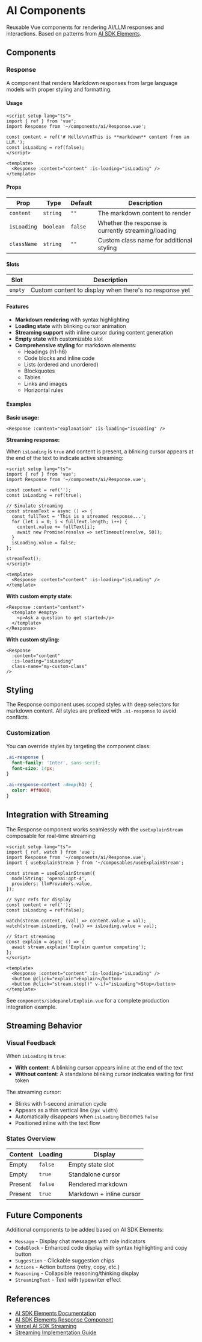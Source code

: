 # AI Components

Reusable Vue components for rendering AI/LLM responses and interactions. Based on patterns from [AI SDK Elements](https://ai-sdk.dev/elements).

## Components

### Response

A component that renders Markdown responses from large language models with proper styling and formatting.

#### Usage

```vue
<script setup lang="ts">
import { ref } from 'vue';
import Response from '~/components/ai/Response.vue';

const content = ref('# Hello\n\nThis is **markdown** content from an LLM.');
const isLoading = ref(false);
</script>

<template>
  <Response :content="content" :is-loading="isLoading" />
</template>
```

#### Props

| Prop | Type | Default | Description |
|------|------|---------|-------------|
| `content` | `string` | `""` | The markdown content to render |
| `isLoading` | `boolean` | `false` | Whether the response is currently streaming/loading |
| `className` | `string` | `""` | Custom class name for additional styling |

#### Slots

| Slot | Description |
|------|-------------|
| `empty` | Custom content to display when there's no response yet |

#### Features

- **Markdown rendering** with syntax highlighting
- **Loading state** with blinking cursor animation
- **Streaming support** with inline cursor during content generation
- **Empty state** with customizable slot
- **Comprehensive styling** for markdown elements:
  - Headings (h1-h6)
  - Code blocks and inline code
  - Lists (ordered and unordered)
  - Blockquotes
  - Tables
  - Links and images
  - Horizontal rules

#### Examples

**Basic usage:**

```vue
<Response :content="explanation" :is-loading="isLoading" />
```

**Streaming response:**

When `isLoading` is `true` and content is present, a blinking cursor appears at the end of the text to indicate active streaming:

```vue
<script setup lang="ts">
import { ref } from 'vue';
import Response from '~/components/ai/Response.vue';

const content = ref('');
const isLoading = ref(true);

// Simulate streaming
const streamText = async () => {
  const fullText = 'This is a streamed response...';
  for (let i = 0; i < fullText.length; i++) {
    content.value += fullText[i];
    await new Promise(resolve => setTimeout(resolve, 50));
  }
  isLoading.value = false;
};

streamText();
</script>

<template>
  <Response :content="content" :is-loading="isLoading" />
</template>
```

**With custom empty state:**

```vue
<Response :content="content">
  <template #empty>
    <p>Ask a question to get started</p>
  </template>
</Response>
```

**With custom styling:**

```vue
<Response 
  :content="content" 
  :is-loading="isLoading"
  class-name="my-custom-class"
/>
```

## Styling

The Response component uses scoped styles with deep selectors for markdown content. All styles are prefixed with `.ai-response` to avoid conflicts.

### Customization

You can override styles by targeting the component class:

```css
.ai-response {
  font-family: 'Inter', sans-serif;
  font-size: 14px;
}

.ai-response-content :deep(h1) {
  color: #ff0000;
}
```

## Integration with Streaming

The Response component works seamlessly with the `useExplainStream` composable for real-time streaming:

```vue
<script setup lang="ts">
import { ref, watch } from 'vue';
import Response from '~/components/ai/Response.vue';
import { useExplainStream } from '~/composables/useExplainStream';

const stream = useExplainStream({
  modelString: 'openai:gpt-4',
  providers: llmProviders.value,
});

// Sync refs for display
const content = ref('');
const isLoading = ref(false);

watch(stream.content, (val) => content.value = val);
watch(stream.isLoading, (val) => isLoading.value = val);

// Start streaming
const explain = async () => {
  await stream.explain('Explain quantum computing');
};
</script>

<template>
  <Response :content="content" :is-loading="isLoading" />
  <button @click="explain">Explain</button>
  <button @click="stream.stop()" v-if="isLoading">Stop</button>
</template>
```

See `components/sidepanel/Explain.vue` for a complete production integration example.

## Streaming Behavior

### Visual Feedback

When `isLoading` is `true`:
- **With content**: A blinking cursor appears inline at the end of the text
- **Without content**: A standalone blinking cursor indicates waiting for first token

The streaming cursor:
- Blinks with 1-second animation cycle
- Appears as a thin vertical line (`2px width`)
- Automatically disappears when `isLoading` becomes `false`
- Positioned inline with the text flow

### States Overview

| Content | Loading | Display |
|---------|---------|---------|
| Empty | `false` | Empty state slot |
| Empty | `true` | Standalone cursor |
| Present | `false` | Rendered markdown |
| Present | `true` | Markdown + inline cursor |

## Future Components

Additional components to be added based on AI SDK Elements:

- `Message` - Display chat messages with role indicators
- `CodeBlock` - Enhanced code display with syntax highlighting and copy button
- `Suggestion` - Clickable suggestion chips
- `Actions` - Action buttons (retry, copy, etc.)
- `Reasoning` - Collapsible reasoning/thinking display
- `StreamingText` - Text with typewriter effect

## References

- [AI SDK Elements Documentation](https://ai-sdk.dev/elements)
- [AI SDK Elements Response Component](https://ai-sdk.dev/elements/components/response)
- [Vercel AI SDK Streaming](https://sdk.vercel.ai/docs/ai-sdk-core/stream-text)
- [Streaming Implementation Guide](../../docs/STREAMING_IMPLEMENTATION.md)